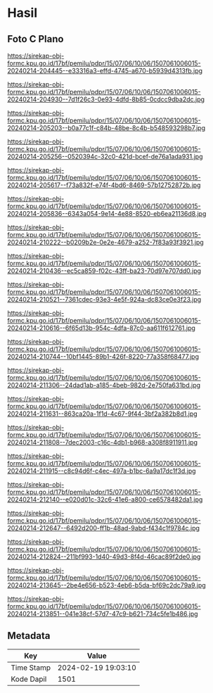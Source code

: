 # Hasil

## Foto C Plano

https://sirekap-obj-formc.kpu.go.id/17bf/pemilu/pdpr/15/07/06/10/06/1507061006015-20240214-204445--e33316a3-effd-4745-a670-b5939d4313fb.jpg

https://sirekap-obj-formc.kpu.go.id/17bf/pemilu/pdpr/15/07/06/10/06/1507061006015-20240214-204930--7d1f26c3-0e93-4dfd-8b85-0cdcc9dba2dc.jpg

https://sirekap-obj-formc.kpu.go.id/17bf/pemilu/pdpr/15/07/06/10/06/1507061006015-20240214-205203--b0a77c1f-c84b-48be-8c4b-b548593298b7.jpg

https://sirekap-obj-formc.kpu.go.id/17bf/pemilu/pdpr/15/07/06/10/06/1507061006015-20240214-205256--0520394c-32c0-421d-bcef-de76a1ada931.jpg

https://sirekap-obj-formc.kpu.go.id/17bf/pemilu/pdpr/15/07/06/10/06/1507061006015-20240214-205617--f73a832f-e74f-4bd6-8469-57b12752872b.jpg

https://sirekap-obj-formc.kpu.go.id/17bf/pemilu/pdpr/15/07/06/10/06/1507061006015-20240214-205836--6343a054-9e14-4e88-8520-eb6ea21136d8.jpg

https://sirekap-obj-formc.kpu.go.id/17bf/pemilu/pdpr/15/07/06/10/06/1507061006015-20240214-210222--b0209b2e-0e2e-4679-a252-7f83a93f3921.jpg

https://sirekap-obj-formc.kpu.go.id/17bf/pemilu/pdpr/15/07/06/10/06/1507061006015-20240214-210436--ec5ca859-f02c-43ff-ba23-70d97e707dd0.jpg

https://sirekap-obj-formc.kpu.go.id/17bf/pemilu/pdpr/15/07/06/10/06/1507061006015-20240214-210521--7361cdec-93e3-4e5f-924a-dc83ce0e3f23.jpg

https://sirekap-obj-formc.kpu.go.id/17bf/pemilu/pdpr/15/07/06/10/06/1507061006015-20240214-210616--6f65d13b-954c-4dfa-87c0-aa611f612761.jpg

https://sirekap-obj-formc.kpu.go.id/17bf/pemilu/pdpr/15/07/06/10/06/1507061006015-20240214-210744--10bf1445-89b1-426f-8220-77a358f68477.jpg

https://sirekap-obj-formc.kpu.go.id/17bf/pemilu/pdpr/15/07/06/10/06/1507061006015-20240214-211306--24dad1ab-a185-4beb-982d-2e750fa631bd.jpg

https://sirekap-obj-formc.kpu.go.id/17bf/pemilu/pdpr/15/07/06/10/06/1507061006015-20240214-211631--863ca20a-1f1d-4c67-9f44-3bf2a382b8d1.jpg

https://sirekap-obj-formc.kpu.go.id/17bf/pemilu/pdpr/15/07/06/10/06/1507061006015-20240214-211808--7dec2003-c16c-4db1-b968-a308f8911911.jpg

https://sirekap-obj-formc.kpu.go.id/17bf/pemilu/pdpr/15/07/06/10/06/1507061006015-20240214-211915--c8c94d6f-c4ec-497a-b1bc-6a9a17dc1f3d.jpg

https://sirekap-obj-formc.kpu.go.id/17bf/pemilu/pdpr/15/07/06/10/06/1507061006015-20240214-212140--e020d01c-32c6-41e6-a800-ce6578482da1.jpg

https://sirekap-obj-formc.kpu.go.id/17bf/pemilu/pdpr/15/07/06/10/06/1507061006015-20240214-212647--6492d200-ff1b-48ad-9abd-f434c1f9784c.jpg

https://sirekap-obj-formc.kpu.go.id/17bf/pemilu/pdpr/15/07/06/10/06/1507061006015-20240214-212824--211bf993-1d40-49d3-8f4d-46cac89f2de0.jpg

https://sirekap-obj-formc.kpu.go.id/17bf/pemilu/pdpr/15/07/06/10/06/1507061006015-20240214-213645--2be4e656-b523-4eb6-b5da-bf69c2dc79a9.jpg

https://sirekap-obj-formc.kpu.go.id/17bf/pemilu/pdpr/15/07/06/10/06/1507061006015-20240214-213851--041e38cf-57d7-47c9-b621-734c5fe1b486.jpg


## Metadata

| Key        | Value               |
| ---------- | ------------------- |
| Time Stamp | 2024-02-19 19:03:10 |
| Kode Dapil | 1501                |



